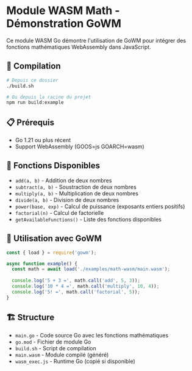 # Module WASM Math - Démonstration GoWM

Ce module WASM Go démontre l'utilisation de GoWM pour intégrer des fonctions mathématiques WebAssembly dans JavaScript.

## 🔧 Compilation

```bash
# Depuis ce dossier
./build.sh

# Ou depuis la racine du projet
npm run build:example
```

## 📋 Prérequis

- Go 1.21 ou plus récent
- Support WebAssembly (GOOS=js GOARCH=wasm)

## 🚀 Fonctions Disponibles

- `add(a, b)` - Addition de deux nombres
- `subtract(a, b)` - Soustraction de deux nombres  
- `multiply(a, b)` - Multiplication de deux nombres
- `divide(a, b)` - Division de deux nombres
- `power(base, exp)` - Calcul de puissance (exposants entiers positifs)
- `factorial(n)` - Calcul de factorielle
- `getAvailableFunctions()` - Liste des fonctions disponibles

## 📝 Utilisation avec GoWM

```javascript
const { load } = require('gowm');

async function example() {
  const math = await load('./examples/math-wasm/main.wasm');
  
  console.log('5 + 3 =', math.call('add', 5, 3));
  console.log('10 * 4 =', math.call('multiply', 10, 4));
  console.log('5! =', math.call('factorial', 5));
}
```

## 🏗️ Structure

- `main.go` - Code source Go avec les fonctions mathématiques
- `go.mod` - Fichier de module Go
- `build.sh` - Script de compilation
- `main.wasm` - Module compilé (généré)
- `wasm_exec.js` - Runtime Go (copié si disponible)
